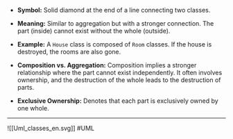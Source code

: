 - **Symbol:** 
	 Solid diamond at the end of a line connecting two classes.
	 
- **Meaning:** 
	 Similar to aggregation but with a stronger connection. 
	 The part (inside) cannot exist without the whole (outside).
	 
- **Example:** 
	 A `House` class is composed of `Room` classes. 
	 If the house is destroyed, the rooms are also gone.
	 
- **Composition vs. Aggregation:** 
	 Composition implies a stronger relationship where the part cannot exist independently. 
	 It often involves ownership, and the destruction of the whole leads to the destruction of parts.
	 
- **Exclusive Ownership:** 
	 Denotes that each part is exclusively owned by one whole.
---
![[Uml_classes_en.svg]]
#UML